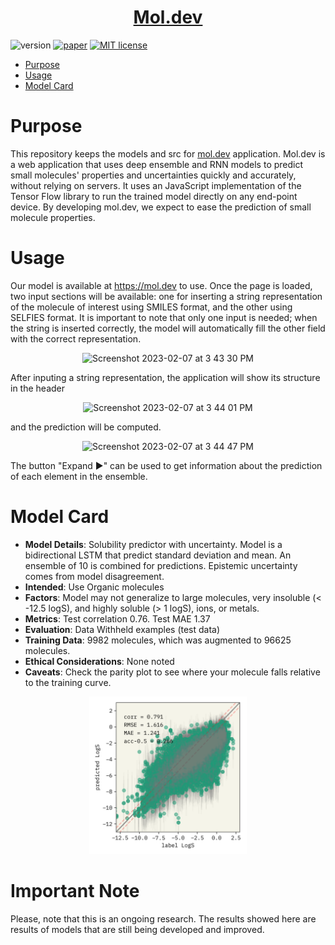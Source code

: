 <h1 align="center">
  <a href="https://mol.dev">Mol.dev</a>
</h1>

![version](https://img.shields.io/badge/version-0.5.0-brightgreen)
[![paper](https://img.shields.io/badge/paper-OpenReview-red)](https://openreview.net/forum?id=pCbCRfUSoh)
[![MIT license](https://img.shields.io/badge/License-MIT-blue.svg)](https://lbesson.mit-license.org/)


- [Purpose]()
- [Usage]()
- [Model Card](#model-card)

# Purpose

This repository keeps the models and src for [mol.dev](https://mol.dev) application.
Mol.dev is a web application that uses deep ensemble and RNN models to predict small molecules' properties and uncertainties quickly and accurately, without relying on servers.
It uses an JavaScript implementation of the Tensor Flow library to run the trained model directly on any end-point device.
By developing mol.dev, we expect to ease the prediction of small molecule properties.

# Usage

Our model is available at https://mol.dev to use. 
Once the page is loaded, two input sections will be available: one for inserting a string representation of the molecule of interest using SMILES format, and the other using SELFIES format. 
It is important to note that only one input is needed; when the string is inserted correctly, the model will automatically fill the other field with the correct representation.<p align="center">
![Screenshot 2023-02-07 at 3 43 30 PM](https://user-images.githubusercontent.com/14205657/217366380-798ac85b-fa96-4551-8de1-6d0fe49da27b.png)</p>

After inputing a string representation, the application will show its structure in the header<p align="center">
![Screenshot 2023-02-07 at 3 44 01 PM](https://user-images.githubusercontent.com/14205657/217367432-9ac3fd7e-5880-4339-8bfa-aa7572825923.png)</p>

and the prediction will be computed.<p align="center">
  ![Screenshot 2023-02-07 at 3 44 47 PM](https://user-images.githubusercontent.com/14205657/217367445-3642cd01-9008-4331-bb61-f6ca5fd2c24f.png)</p>
  
The button "Expand ▶️" can be used to get information about the prediction of each element in the ensemble.

# Model Card

- **Model Details**: Solubility predictor with uncertainty. Model is a bidirectional LSTM that predict standard deviation and mean. An ensemble of 10 is combined for predictions. Epistemic uncertainty comes from model disagreement.
- **Intended**: Use Organic molecules
- **Factors**: Model may not generalize to large molecules, very insoluble (< -12.5 logS), and highly soluble (> 1 logS), ions, or metals.
- **Metrics**: Test correlation 0.76. Test MAE 1.37
- **Evaluation**: Data Withheld examples (test data)
- **Training Data**: 9982 molecules, which was augmented to 96625 molecules.
- **Ethical Considerations**: None noted
- **Caveats**: Check the parity plot to see where your molecule falls relative to the training curve.
<p align="center">
  <img style="width: 50%;" src="https://github.com/ur-whitelab/mol.dev/blob/main/models/rnn-fit.png?raw=true" alt="Mol.dev implemented model parity plot with metrics">
</p>

# Important Note

Please, note that this is an ongoing research. The results showed here are results of models that are still being developed and improved.
